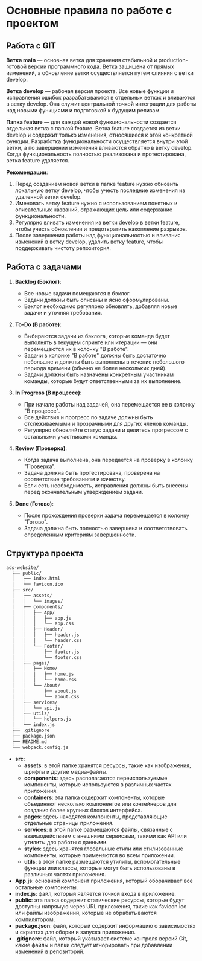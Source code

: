 # Основные правила по работе с проектом

## Работа с GIT
**Ветка main** — основная ветка для хранения стабильной и production-готовой версии программного кода.
Ветка защищена от прямых изменений, а обновление ветки осуществляется путем слияния с ветки develop.

**Ветка develop** — рабочая версия проекта. Все новые функции и исправления ошибок разрабатываются в отдельных ветках и вливаются в ветку develop. Она служит центральной точкой интеграции для работы над новыми функциями и подготовкой к будущим релизам.

**Папка feature** — для каждой новой функциональности создается отдельная ветка с папкой feature. Ветка feature создается из ветки develop и содержит только изменения, относящиеся к этой конкретной функции. Разработка функциональности осуществляется внутри этой ветки, а по завершении изменения вливаются обратно в ветку develop. Когда функциональность полностью реализована и протестирована, ветка feature удаляется.

**Рекомендации**:

1. Перед созданием новой ветки в папке feature нужно обновить локальную ветку develop, чтобы учесть последние изменения из удаленной ветки develop.
2. Именовать ветку feature нужно с использованием понятных и описательных названий, отражающих цель или содержание функциональности.
3. Регулярно вливать изменения из ветки develop в ветки feature, чтобы учесть обновления и предотвратить накопление разрывов.
4. После завершения работы над функциональностью и вливания изменений в ветку develop, удалить ветку feature, чтобы поддерживать чистоту репозитория.

## Работа с задачами

1. **Backlog (Бэклог)**:
    - Все новые задачи помещаются в бэклог.
    - Задачи должны быть описаны и ясно сформулированы.
    - Бэклог необходимо регулярно обновлять, добавляя новые задачи и уточняя требования.

2. **To-Do (В работе)**:
    - Выбираются задачи из бэклога, которые команда будет выполнять в текущем спринте или итерации — они перемещаются их в колонку "В работе".
    - Задачи в колонке "В работе" должны быть достаточно небольшие и должны быть выполнены в течение небольшого периода времени (обычно не более нескольких дней).
    - Задачи должны быть назначены конкретным участникам команды, которые будут ответственными за их выполнение.
3. **In Progress (В процессе)**:
    - При начале работы над задачей, она перемещается ее в колонку "В процессе".
    - Все действия и прогресс по задаче должны быть отслеживаемыми и прозрачными для других членов команды.
    - Регулярно обновляйте статус задачи и делитесь прогрессом с остальными участниками команды.
4. **Review (Проверка)**:
    - Когда задача выполнена, она передается на проверку в колонку "Проверка".
    - Задача должна быть протестирована, проверена на соответствие требованиям и качеству.
    - Если есть необходимость, исправления должны быть внесены перед окончательным утверждением задачи.
5. **Done (Готово)**:
    - После прохождения проверки задача перемещается в колонку "Готово".
    - Задача должна быть полностью завершена и соответствовать определенным критериям завершенности.

## Структура проекта
```markdown
ads-website/
  ├── public/
  │   ├── index.html
  │   └── favicon.ico
  ├── src/
  │   ├── assets/
  │   │   └── images/
  │   ├── components/
  │   │   ├── App/
  │   │   │   ├── app.js
  │   │   │   └── app.css
  │   │   ├── Header/
  │   │   │   ├── header.js
  │   │   │   └── header.css
  │   │   └── Footer/
  │   │       ├── footer.js
  │   │       └── footer.css
  │   ├── pages/
  │   │   ├── Home/
  │   │   │   ├── home.js
  │   │   │   └── home.css
  │   │   └── About/
  │   │       ├── about.js
  │   │       └── about.css
  │   ├── services/
  │   │   └── api.js
  │   ├── utils/
  │   │   └── helpers.js
  │   └── index.js
  ├── .gitignore
  ├── package.json
  ├── README.md
  └── webpack.config.js
```

- **src**:
    - **assets**: в этой папке хранятся ресурсы, такие как изображения, шрифты и другие медиа-файлы.
    - **components**: здесь располагаются переиспользуемые компоненты, которые используются в различных частях приложения.
    - **containers**: эта папка содержит компоненты, которые объединяют несколько компонентов или контейнеров для создания более крупных блоков интерфейса.
    - **pages**: здесь находятся компоненты, представляющие отдельные страницы приложения.
    - **services**: в этой папке размещаются файлы, связанные с взаимодействием с внешними сервисами, такими как API или утилиты для работы с данными.
    - **styles**: здесь хранятся глобальные стили или стилизованные компоненты, которые применяются во всем приложении.
    - **utils**: в этой папке размещаются утилиты, вспомогательные функции или классы, которые могут быть использованы в различных частях приложения.
- **App.js**: основной компонент приложения, который оборачивает все остальные компоненты.
- **index.js**: файл, который является точкой входа в приложение.
- **public**: эта папка содержит статические ресурсы, которые будут доступны напрямую через URL приложения, такие как favicon.ico или файлы изображений, которые не обрабатываются компилятором.
- **package.json**: файл, который содержит информацию о зависимостях и скриптах для сборки и запуска приложения.
- **.gitignore**: файл, который указывает системе контроля версий Git, какие файлы и папки следует игнорировать при добавлении изменений в репозиторий.